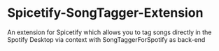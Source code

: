 # Spicetify-SongTagger-Extension
An extension for Spicetify which allows you to tag songs directly in the Spotify Desktop via context with SongTaggerForSpotify as back-end 
